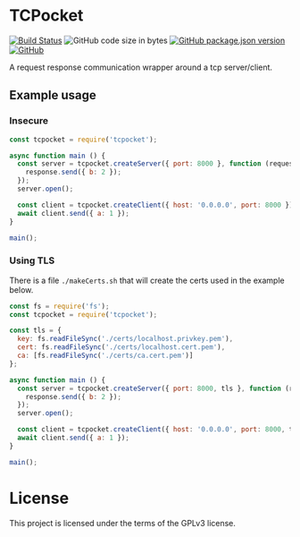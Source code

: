 # TCPocket
[![Build Status](https://travis-ci.org/markwylde/tcpocket.svg?branch=master)](https://travis-ci.org/markwylde/tcpocket)
![GitHub code size in bytes](https://img.shields.io/github/languages/code-size/markwylde/tcpocket)
[![GitHub package.json version](https://img.shields.io/github/package-json/v/markwylde/tcpocket)](https://github.com/markwylde/tcpocket/blob/master/package.json)
[![GitHub](https://img.shields.io/github/license/markwylde/tcpocket)](https://github.com/markwylde/tcpocket/blob/master/LICENSE)

A request response communication wrapper around a tcp server/client.

## Example usage
### Insecure
```javascript
const tcpocket = require('tcpocket');

async function main () {
  const server = tcpocket.createServer({ port: 8000 }, function (request, response) {
    response.send({ b: 2 });
  });
  server.open();

  const client = tcpocket.createClient({ host: '0.0.0.0', port: 8000 });
  await client.send({ a: 1 });
}

main();
```

### Using TLS
There is a file `./makeCerts.sh` that will create the certs used in the example below.

```javascript
const fs = require('fs');
const tcpocket = require('tcpocket');

const tls = {
  key: fs.readFileSync('./certs/localhost.privkey.pem'),
  cert: fs.readFileSync('./certs/localhost.cert.pem'),
  ca: [fs.readFileSync('./certs/ca.cert.pem')]
};

async function main () {
  const server = tcpocket.createServer({ port: 8000, tls }, function (request, response) {
    response.send({ b: 2 });
  });
  server.open();

  const client = tcpocket.createClient({ host: '0.0.0.0', port: 8000, tls });
  await client.send({ a: 1 });
}

main();
```

# License
This project is licensed under the terms of the GPLv3 license.
